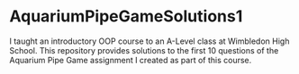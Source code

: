 # AquariumPipeGameSolutions1
I taught an introductory OOP course to an A-Level class at Wimbledon High School. This repository provides solutions to the first 10 questions of the Aquarium Pipe Game assignment I created as part of this course.
